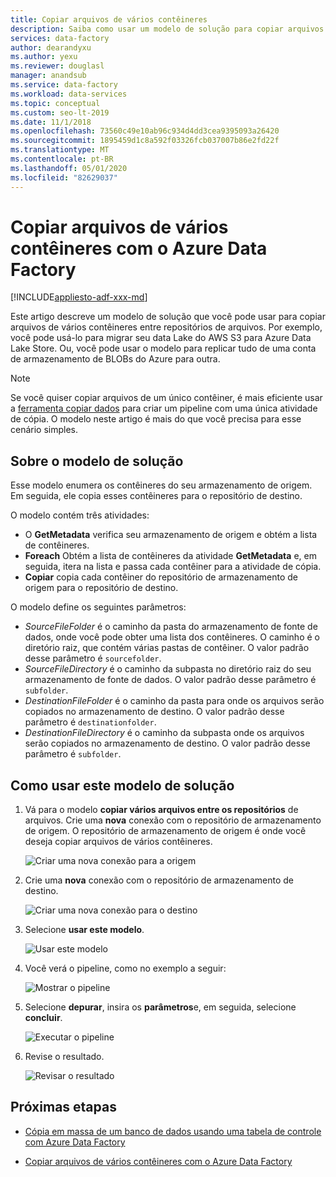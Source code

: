 ```yaml
---
title: Copiar arquivos de vários contêineres
description: Saiba como usar um modelo de solução para copiar arquivos de vários contêineres usando Azure Data Factory.
services: data-factory
author: dearandyxu
ms.author: yexu
ms.reviewer: douglasl
manager: anandsub
ms.service: data-factory
ms.workload: data-services
ms.topic: conceptual
ms.custom: seo-lt-2019
ms.date: 11/1/2018
ms.openlocfilehash: 73560c49e10ab96c934d4dd3cea9395093a26420
ms.sourcegitcommit: 1895459d1c8a592f03326fcb037007b86e2fd22f
ms.translationtype: MT
ms.contentlocale: pt-BR
ms.lasthandoff: 05/01/2020
ms.locfileid: "82629037"
---
```

# <a name="copy-files-from-multiple-containers-with-azure-data-factory"></a>Copiar arquivos de vários contêineres com o Azure Data Factory

[!INCLUDE[appliesto-adf-xxx-md](includes/appliesto-adf-xxx-md.md)]

Este artigo descreve um modelo de solução que você pode usar para copiar arquivos de vários contêineres entre repositórios de arquivos. Por exemplo, você pode usá-lo para migrar seu data Lake do AWS S3 para Azure Data Lake Store. Ou, você pode usar o modelo para replicar tudo de uma conta de armazenamento de BLOBs do Azure para outra.

> [!NOTE]
> Se você quiser copiar arquivos de um único contêiner, é mais eficiente usar a [ferramenta copiar dados](copy-data-tool.md) para criar um pipeline com uma única atividade de cópia. O modelo neste artigo é mais do que você precisa para esse cenário simples.

## <a name="about-this-solution-template"></a>Sobre o modelo de solução

Esse modelo enumera os contêineres do seu armazenamento de origem. Em seguida, ele copia esses contêineres para o repositório de destino.

O modelo contém três atividades:
- O **GetMetadata** verifica seu armazenamento de origem e obtém a lista de contêineres.
- **Foreach** Obtém a lista de contêineres da atividade **GetMetadata** e, em seguida, itera na lista e passa cada contêiner para a atividade de cópia.
- **Copiar** copia cada contêiner do repositório de armazenamento de origem para o repositório de destino.

O modelo define os seguintes parâmetros:
- *SourceFileFolder* é o caminho da pasta do armazenamento de fonte de dados, onde você pode obter uma lista dos contêineres. O caminho é o diretório raiz, que contém várias pastas de contêiner. O valor padrão desse parâmetro é `sourcefolder`.
- *SourceFileDirectory* é o caminho da subpasta no diretório raiz do seu armazenamento de fonte de dados. O valor padrão desse parâmetro é `subfolder`.
- *DestinationFileFolder* é o caminho da pasta para onde os arquivos serão copiados no armazenamento de destino. O valor padrão desse parâmetro é `destinationfolder`.
- *DestinationFileDirectory* é o caminho da subpasta onde os arquivos serão copiados no armazenamento de destino. O valor padrão desse parâmetro é `subfolder`.

## <a name="how-to-use-this-solution-template"></a>Como usar este modelo de solução

1. Vá para o modelo **copiar vários arquivos entre os repositórios** de arquivos. Crie uma **nova** conexão com o repositório de armazenamento de origem. O repositório de armazenamento de origem é onde você deseja copiar arquivos de vários contêineres.

    ![Criar uma nova conexão para a origem](media/solution-template-copy-files-multiple-containers/copy-files-multiple-containers-image1.png)

2. Crie uma **nova** conexão com o repositório de armazenamento de destino.

    ![Criar uma nova conexão para o destino](media/solution-template-copy-files-multiple-containers/copy-files-multiple-containers-image2.png)

3. Selecione **usar este modelo**.

    ![Usar este modelo](media/solution-template-copy-files-multiple-containers/copy-files-multiple-containers-image3.png)
    
4. Você verá o pipeline, como no exemplo a seguir:

    ![Mostrar o pipeline](media/solution-template-copy-files-multiple-containers/copy-files-multiple-containers-image4.png)

5. Selecione **depurar**, insira os **parâmetros**e, em seguida, selecione **concluir**.

    ![Executar o pipeline](media/solution-template-copy-files-multiple-containers/copy-files-multiple-containers-image5.png)

6. Revise o resultado.

    ![Revisar o resultado](media/solution-template-copy-files-multiple-containers/copy-files-multiple-containers-image6.png)

## <a name="next-steps"></a>Próximas etapas

- [Cópia em massa de um banco de dados usando uma tabela de controle com Azure Data Factory](solution-template-bulk-copy-with-control-table.md)

- [Copiar arquivos de vários contêineres com o Azure Data Factory](solution-template-copy-files-multiple-containers.md)

